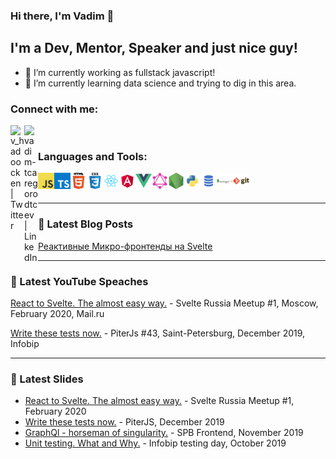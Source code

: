 ### Hi there, I'm Vadim 👋

## I'm a Dev, Mentor, Speaker and just nice guy!
- 🔭 I’m currently working as fullstack javascript!
- :microscope: I’m currently learning data science and trying to dig in this area.

### Connect with me:

[<img align="left" alt="v_hadoocken | Twitter" width="22px" src="https://cdn.jsdelivr.net/npm/simple-icons@v3/icons/twitter.svg" />](https://twitter.com/v_hadoocken)
[<img align="left" alt="vadim-tcaregorodtcev | LinkedIn" width="22px" src="https://cdn.jsdelivr.net/npm/simple-icons@v3/icons/linkedin.svg" />](https://www.linkedin.com/in/vadim-tcaregorodtcev/)

<br />

### Languages and Tools:

<img align="left" alt="JavaScript" width="26px" src="https://raw.githubusercontent.com/github/explore/80688e429a7d4ef2fca1e82350fe8e3517d3494d/topics/javascript/javascript.png" />
<img align="left" alt="TypeScript" width="26px" src="https://raw.githubusercontent.com/github/explore/80688e429a7d4ef2fca1e82350fe8e3517d3494d/topics/typescript/typescript.png" />
<img align="left" alt="HTML5" width="26px" src="https://raw.githubusercontent.com/github/explore/80688e429a7d4ef2fca1e82350fe8e3517d3494d/topics/html/html.png" />
<img align="left" alt="CSS3" width="26px" src="https://raw.githubusercontent.com/github/explore/80688e429a7d4ef2fca1e82350fe8e3517d3494d/topics/css/css.png" />
<img align="left" alt="React" width="26px" src="https://raw.githubusercontent.com/github/explore/80688e429a7d4ef2fca1e82350fe8e3517d3494d/topics/react/react.png" />
<img align="left" alt="Angular" width="26px" src="https://raw.githubusercontent.com/github/explore/80688e429a7d4ef2fca1e82350fe8e3517d3494d/topics/angular/angular.png" />

<img align="left" alt="Vue" width="26px" src="https://raw.githubusercontent.com/github/explore/80688e429a7d4ef2fca1e82350fe8e3517d3494d/topics/vue/vue.png" />
<img align="left" alt="GraphQL" width="26px" src="https://raw.githubusercontent.com/github/explore/80688e429a7d4ef2fca1e82350fe8e3517d3494d/topics/graphql/graphql.png" />
<img align="left" alt="Node.js" width="26px" src="https://raw.githubusercontent.com/github/explore/80688e429a7d4ef2fca1e82350fe8e3517d3494d/topics/nodejs/nodejs.png" />
<img align="left" alt="Python" width="26px" src="https://raw.githubusercontent.com/github/explore/80688e429a7d4ef2fca1e82350fe8e3517d3494d/topics/python/python.png" />

<img align="left" alt="SQL" width="26px" src="https://raw.githubusercontent.com/github/explore/80688e429a7d4ef2fca1e82350fe8e3517d3494d/topics/sql/sql.png" />
<img align="left" alt="MongoDB" width="26px" src="https://raw.githubusercontent.com/github/explore/80688e429a7d4ef2fca1e82350fe8e3517d3494d/topics/mongodb/mongodb.png" />

<img align="left" alt="Git" width="26px" src="https://raw.githubusercontent.com/github/explore/80688e429a7d4ef2fca1e82350fe8e3517d3494d/topics/git/git.png" />

<br />
<br />

---

### :scroll:  Latest Blog Posts

[Реактивные Микро-фронтенды на Svelte](https://vtcaregorodtcev.github.io/blog/reactive_microfrontends/act_1)

---

### :loudspeaker:  Latest YouTube Speaches

[React to Svelte. The almost easy way.](https://www.youtube.com/watch?v=FBk5j62O4f0) - Svelte Russia Meetup #1, Moscow, February 2020, Mail.ru

[Write these tests now.](https://youtu.be/04ZkeQHS5kk?t=5737) - PiterJs #43, Saint-Petersburg, December 2019, Infobip

---

### :date:  Latest Slides

- [React to Svelte. The almost easy way.](https://github.com/vtcaregorodtcev/slides/blob/master/react%20to%20svelte%2C%20the%20almost%20easy%20way/Svelte%20Russia%20Meetup%20%231.pdf) - Svelte Russia Meetup #1, February 2020
- [Write these tests now.](https://github.com/vtcaregorodtcev/slides/blob/master/%D0%BD%D0%B0%D0%BF%D0%B8%D1%88%D0%B8%20%D1%82%D1%8B%20%D1%83%D0%B6%D0%B5%20%D1%8D%D1%82%D0%B8%20%D1%82%D0%B5%D1%81%D1%82%D1%8B/%D0%BD%D0%B0%D0%BF%D0%B8%D1%88%D0%B8%20%D1%82%D1%8B%20%D1%83%D0%B6%D0%B5%20%D1%8D%D1%82%D0%B8%20%D1%82%D0%B5%D1%81%D1%82%D1%8B.pdf) - PiterJS, December 2019
- [GraphQl - horseman of singularity.](https://github.com/vtcaregorodtcev/slides/blob/master/graphql%20-%20%D0%B2%D1%81%D0%B0%D0%B4%D0%BD%D0%B8%D0%BA%20%D1%81%D0%B8%D0%BD%D0%B3%D1%83%D0%BB%D1%8F%D1%80%D0%BD%D0%BE%D1%81%D1%82%D0%B8/GraphQL%20%D0%B2%D1%81%D0%B0%D0%B4%D0%BD%D0%B8%D0%BA%20%D1%81%D0%B8%D0%BD%D0%B3%D1%83%D0%BB%D1%8F%D1%80%D0%BD%D0%BE%D1%81%D1%82%D0%B8.pdf) - SPB Frontend, November 2019
- [Unit testing. What and Why.](https://github.com/vtcaregorodtcev/slides/blob/master/unit%20testing.%20what%20and%20why/Unit-testing.%20%20What%20and%20Why..pdf) - Infobip testing day, October 2019
